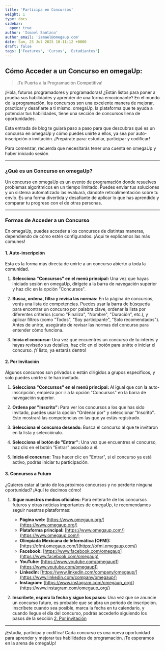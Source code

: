 ```yaml
---
title: 'Participa en Concursos'
weight: 1
type: docs
sidebar:
  open: true
author: 'Ismael Santana'
author_email: 'ismael@omegaup.com'
date: Sun, 25 Jul 2025 10:11:12 +0000
draft: false
tags: ['Features', 'Cursos', 'Estudiantes']
---
```


## Cómo Acceder a un Concurso en omegaUp: 

> ¡Tu Puerta a la Programación Competitiva!

¡Hola, futuros programadores y programadoras! ¿Están listos para poner a prueba sus habilidades y aprender de una forma emocionante? En el mundo de la programación, los concursos son una excelente manera de mejorar, practicar y desafiarte a ti mismo. omegaUp, la plataforma que te ayuda a potenciar tus habilidades, tiene una sección de concursos llena de oportunidades.

Esta entrada de blog te guiará paso a paso para que descubras qué es un concurso en omegaUp y cómo puedes unirte a ellos, ya sea por auto-inscripción o invitación. ¡Prepárate para: estudiar, participar y codificar!

Para comenzar, recuerda que necesitarás tener una cuenta en omegaUp y haber iniciado sesión.

---

### ¿Qué es un Concurso en omegaUp?

Un concurso en omegaUp es un evento de programación donde resuelves problemas algorítmicos en un tiempo limitado. Puedes enviar tus soluciones y un sistema automatizado las evaluará, dándote retroalimentación sobre tu envío. Es una forma divertida y desafiante de aplicar lo que has aprendido y comparar tu progreso con el de otras personas.

---

### Formas de Acceder a un Concurso

En omegaUp, puedes acceder a los concursos de distintas maneras, dependiendo de cómo estén configurados. ¡Aquí te explicamos las más comunes!

#### 1. Auto-inscripción

Esta es la forma más directa de unirte a un concurso abierto a toda la comunidad.

1.  **Selecciona "Concursos" en el menú principal:** Una vez que hayas iniciado sesión en omegaUp, dirígete a la barra de navegación superior y haz clic en la opción "Concursos".
    
2.  **Busca, ordena, filtra y revisa las normas:** En la página de concursos, verás una lista de competencias. Puedes usar la barra de búsqueda para encontrar un concurso por palabra clave, ordenar la lista por diferentes criterios (como "Finaliza", "Nombre", "Duración", etc.), y aplicar filtros (como "Todos", "Soy participante", "Solo recomendados"). Antes de unirte, asegúrate de revisar las normas del concurso para entender cómo funciona.
    
3.  **Inicia el concurso:** Una vez que encuentres un concurso de tu interés y hayas revisado sus detalles, haz clic en el botón para unirte o iniciar el concurso. ¡Y listo, ya estarás dentro!

#### 2. Por Invitación

Algunos concursos son privados o están dirigidos a grupos específicos, y solo puedes unirte si te han invitado.

1.  **Selecciona "Concursos" en el menú principal:** Al igual que con la auto-inscripción, empieza por ir a la opción "Concursos" en la barra de navegación superior.
    
2.  **Ordena por "Inscrito":** Para ver los concursos a los que has sido invitado, puedes usar la opción "Ordenar por" y seleccionar "Inscrito". Esto mostrará las competencias en las que ya estás registrado.
    
3.  **Selecciona el concurso deseado:** Busca el concurso al que te invitaron en la lista y selecciónalo.

4.  **Selecciona el botón de "Entrar":** Una vez que encuentres el concurso, haz clic en el botón "Entrar" asociado a él.
    
5.  **Inicia el concurso:** Tras hacer clic en "Entrar", si el concurso ya está activo, podrás iniciar tu participación.

#### 3. Concursos a Futuro

¿Quieres estar al tanto de los próximos concursos y no perderte ninguna oportunidad? ¡Aquí te decimos cómo!

1.  **Sigue nuestros medios oficiales:** Para enterarte de los concursos futuros y otras noticias importantes de omegaUp, te recomendamos seguir nuestras plataformas:
    * **Página web:** [https://www.omegaup.org/](https://www.omegaup.org/)
    * **Plataforma principal:** [https://www.omegaup.com/](https://www.omegaup.com/)
    * **Olimpiada Mexicana de Informática (OFMI):** [https://ofmi.omegaup.com/](https://ofmi.omegaup.com/)
    * **Facebook:** [https://www.facebook.com/omegaup](https://www.facebook.com/omegaup)
    * **YouTube:** [https://www.youtube.com/omegaup1](https://www.youtube.com/omegaup1)
    * **LinkedIn:** [https://www.linkedin.com/company/omegaup/](https://www.linkedin.com/company/omegaup/)
    * **Instagram:** [https://www.instagram.com/omegaup_org/](https://www.instagram.com/omegaup_org/)

2.  **Inscríbete, espera la fecha y sigue los pasos:** Una vez que se anuncie un concurso futuro, es probable que se abra un periodo de inscripción. Inscríbete cuando sea posible, marca la fecha en tu calendario, y cuando llegue el día del concurso, podrás accederlo siguiendo los pasos de la sección 
[2. Por invitación](#2-por-invitaci%c3%b3n)

---

¡Estudia, participa y codifica! Cada concurso es una nueva oportunidad para aprender y mejorar tus habilidades de programación. ¡Te esperamos en la arena de omegaUp!
